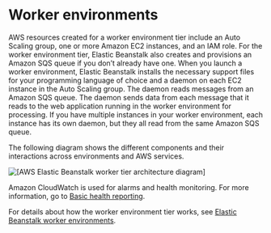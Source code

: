 # Worker environments<a name="concepts-worker"></a>

AWS resources created for a worker environment tier include an Auto Scaling group, one or more Amazon EC2 instances, and an IAM role\. For the worker environment tier, Elastic Beanstalk also creates and provisions an Amazon SQS queue if you don’t already have one\. When you launch a worker environment, Elastic Beanstalk installs the necessary support files for your programming language of choice and a daemon on each EC2 instance in the Auto Scaling group\. The daemon reads messages from an Amazon SQS queue\. The daemon sends data from each message that it reads to the web application running in the worker environment for processing\. If you have multiple instances in your worker environment, each instance has its own daemon, but they all read from the same Amazon SQS queue\.

The following diagram shows the different components and their interactions across environments and AWS services\.

![\[AWS Elastic Beanstalk worker tier architecture diagram\]](http://docs.aws.amazon.com/elasticbeanstalk/latest/dg/images/aeb-architecture_worker.png)

Amazon CloudWatch is used for alarms and health monitoring\. For more information, go to [Basic health reporting](using-features.healthstatus.md)\.

For details about how the worker environment tier works, see [Elastic Beanstalk worker environments](using-features-managing-env-tiers.md)\.